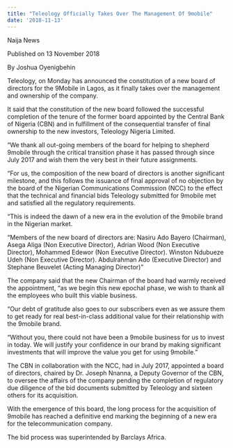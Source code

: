 ```yaml
---
title: "Teleology Officially Takes Over The Management Of 9mobile"
date: '2018-11-13'
---
```

Naija News

Published on 13 November 2018

By Joshua Oyenigbehin



Teleology, on Monday has announced the constitution of a new board of directors for the 9Mobile in Lagos, as it finally takes over the management and ownership of the company.

It said that the constitution of the new board followed the successful completion of the tenure of the former board appointed by the Central Bank of Nigeria (CBN) and in fulfillment of the consequential transfer of final ownership to the new investors, Teleology Nigeria Limited.

“We thank all out-going members of the board for helping to shepherd 9mobile through the critical transition phase it has passed through since July 2017 and wish them the very best in their future assignments.

“For us, the composition of the new board of directors is another significant milestone, and this follows the issuance of final approval of no objection by the board of the Nigerian Communications Commission (NCC) to the effect that the technical and financial bids Teleology submitted for 9mobile met and satisfied all the regulatory requirements.

“This is indeed the dawn of a new era in the evolution of the 9mobile brand in the Nigerian market.

“Members of the new board of directors are: Nasiru Ado Bayero (Chairman), Asega Aliga (Non Executive Director), Adrian Wood (Non Executive Director), Mohammed Edewor (Non Executive Director). Winston Ndubueze Udeh (Non Executive Director). Abdulrahman Ado (Executive Director) and Stephane Beuvelet (Acting Managing Director)”

The company said that the new Chairman of the board had warmly received the appointment, “as we begin this new epochal phase, we wish to thank all the employees who built this viable business.

“Our debt of gratitude also goes to our subscribers even as we assure them to get ready for real best-in-class additional value for their relationship with the 9mobile brand.

“Without you, there could not have been a 9mobile business for us to invest in today. We will justify your confidence in our brand by making significant investments that will improve the value you get for using 9mobile.”

The CBN in collaboration with the NCC, had in July 2017, appointed a board of directors, chaired by Dr. Joseph Nnanna, a Deputy Governor of the CBN, to oversee the affairs of the company pending the completion of regulatory due diligence of the bid documents submitted by Teleology and sixteen others for its acquisition.

With the emergence of this board, the long process for the acquisition of 9mobile has reached a definitive end marking the beginning of a new era for the telecommunication company.

The bid process was superintended by Barclays Africa.

